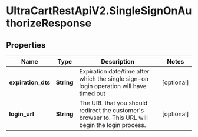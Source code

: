 # UltraCartRestApiV2.SingleSignOnAuthorizeResponse

## Properties
Name | Type | Description | Notes
------------ | ------------- | ------------- | -------------
**expiration_dts** | **String** | Expiration date/time after which the single sign-on login operation will have timed out | [optional] 
**login_url** | **String** | The URL that you should redirect the customer's browser to.  This URL will begin the login process. | [optional] 


